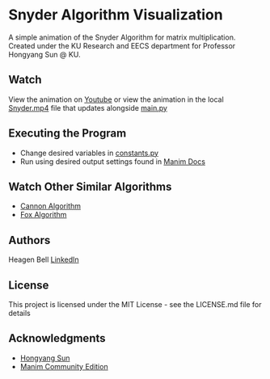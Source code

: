 # Snyder Algorithm Visualization

A simple animation of the Snyder Algorithm for matrix multiplication. Created under the KU Research and EECS department for Professor Hongyang Sun @ KU. 

## Watch

View the animation on [Youtube](https://youtu.be/OaqeA9JvtQ8) or view the animation in the local [Snyder.mp4](https://github.com/heagenb03/Snyder-Algorithm-Visualization/blob/main/media/videos/main/1080p60/Snyder.mp4) file that updates alongside [main.py](https://github.com/heagenb03/Snyder-Algorithm-Visualization/blob/main/main.py)

## Executing the Program

* Change desired variables in [constants.py](https://github.com/heagenb03/Snyder-Algorithm-Visualization/blob/main/constants.py)
* Run using desired output settings found in [Manim Docs](https://docs.manim.community/en/stable/tutorials/output_and_config.html)

## Watch Other Similar Algorithms
* [Cannon Algorithm](https://github.com/heagenb03/Cannon-Algorithm-Visualization)
* [Fox Algorithm](https://github.com/heagenb03/Fox-Algorithm-Visualization)

## Authors

Heagen Bell 
[LinkedIn](https://www.linkedin.com/in/heagen-bell)

## License

This project is licensed under the MIT License - see the LICENSE.md file for details

## Acknowledgments
* [Hongyang Sun](https://www.ittc.ku.edu/~sun/)
* [Manim Community Edition](https://docs.manim.community/en/stable/index.html)
